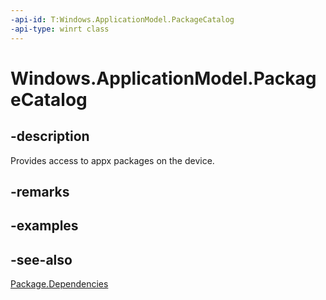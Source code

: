 ```yaml
---
-api-id: T:Windows.ApplicationModel.PackageCatalog
-api-type: winrt class
---
```


<!-- Class syntax.
public class PackageCatalog : Windows.ApplicationModel.IPackageCatalog, Windows.ApplicationModel.IPackageCatalog2
-->

# Windows.ApplicationModel.PackageCatalog

## -description
Provides access to appx packages on the device.

## -remarks

## -examples

## -see-also
[Package.Dependencies](package_dependencies.md)